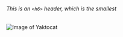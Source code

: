 ###### This is an `<h6>` header, which is the smallest
![Image of Yaktocat](https://octodex.github.com/images/yaktocat.png)
